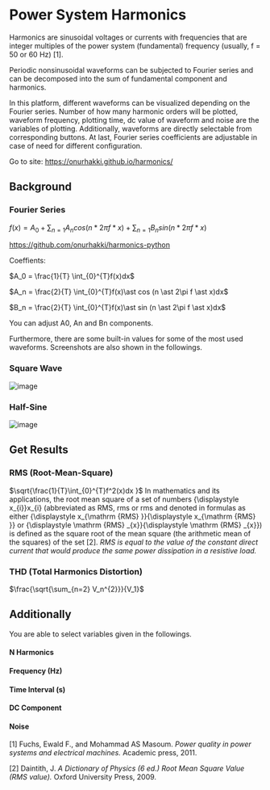 # Power System Harmonics

Harmonics are sinusoidal voltages or currents with frequencies that are integer multiples of the power system (fundamental) frequency (usually, f = 50 or 60 Hz) [1]. 

Periodic nonsinusoidal waveforms can be subjected to Fourier series and can be decomposed into the sum of fundamental component and harmonics.

In this platform, different waveforms can be visualized depending on the Fourier series. Number of how many harmonic orders will be plotted, waveform frequency, plotting time, dc value of waveform and noise are the variables of plotting. Additionally, waveforms are directly selectable from corresponding buttons. At last, Fourier series coefficients are adjustable in case of need for different configuration.

Go to site:
https://onurhakki.github.io/harmonics/

## Background
### Fourier Series
$f(x) = A_0 + \sum_{n=1} A_n cos(n \ast 2\pi f \ast x)+ \sum_{n=1} B_n sin(n \ast 2\pi f \ast x)$

https://github.com/onurhakki/harmonics-python

Coeffients:

$A_0 = \frac{1}{T} \int_{0}^{T}f(x)dx$

$A_n = \frac{2}{T} \int_{0}^{T}f(x)\ast cos (n \ast 2\pi f \ast x)dx$

$B_n = \frac{2}{T} \int_{0}^{T}f(x)\ast sin (n \ast 2\pi f \ast x)dx$

You can adjust A0, An and Bn components.

Furthermore, there are some built-in values for some of the most used waveforms. Screenshots are also shown in the followings.

### Square Wave
![image](https://user-images.githubusercontent.com/53830179/198528094-95d16c2f-4892-4f87-976c-77bf5b9de55d.png)

### Half-Sine 
![image](https://user-images.githubusercontent.com/53830179/198528843-4cf33741-851e-4a2d-b0df-5467ba56acf3.png)

## Get Results
### RMS (Root-Mean-Square)
$\sqrt{\frac{1}{T}\int_{0}^{T}f^2(x)dx }$
In mathematics and its applications, the root mean square of a set of numbers {\displaystyle x_{i}}x_{i} (abbreviated as RMS, rms or rms and denoted in formulas as either {\displaystyle x_{\mathrm {RMS} }}{\displaystyle x_{\mathrm {RMS} }} or {\displaystyle \mathrm {RMS} _{x}}{\displaystyle \mathrm {RMS} _{x}}) is defined as the square root of the mean square (the arithmetic mean of the squares) of the set [2].
*RMS is equal to the value of the constant direct current that would produce the same power dissipation in a resistive load.*
### THD (Total Harmonics Distortion)
$\frac{\sqrt{\sum_{n=2} V_n^{2}}}{V_1}$

## Additionally
You are able to select variables given in the followings.
#### N Harmonics
#### Frequency (Hz)
#### Time Interval (s)
#### DC Component
#### Noise

[1] Fuchs, Ewald F., and Mohammad AS Masoum. *Power quality in power systems and electrical machines.* Academic press, 2011.

[2] Daintith, J. *A Dictionary of Physics (6 ed.) Root Mean Square Value (RMS value).* Oxford University Press, 2009.


